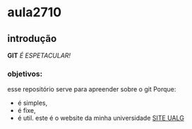 # aula2710

## introdução
**GIT** _É_ *ESPETACULAR!*

### objetivos:

esse repositório serve para apreender sobre o git
Porque:
 - é simples,
 - é fixe,
 - é util.
este é o website da minha universidade [SITE UALG](https://www.ualg.pt)
